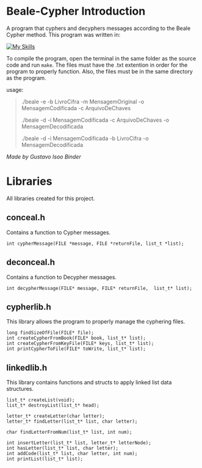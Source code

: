 # Beale-Cypher Introduction

A program that cyphers and decyphers messages according to the Beale Cypher method. This program was written in:

[![My Skills](https://skillicons.dev/icons?i=c)](https://skillicons.dev)

To compile the program, open the terminal in the same folder as the source code and run `make`.
The files must have the .txt extention in order for the program to properly function. Also, the files must be in the same directory as the program.

usage:

> ./beale  -e  -b LivroCifra -m MensagemOriginal -o MensagemCodificada -c ArquivoDeChaves
>
> ./beale  -d  -i MensagemCodificada  -c ArquivoDeChaves  -o MensagemDecodificada
>
> ./beale -d -i MensagemCodificada -b LivroCifra -o MensagemDecodificada

*Made by Gustavo Isoo Binder*

# Libraries

All libraries created for this project.

## conceal.h

Contains a function to Cypher messages.

```
int cypherMessage(FILE *message, FILE *returnFile, list_t *list);
```


## deconceal.h

Contains a function to Decypher messages.

```
int decypherMessage(FILE* message, FILE* returnFile,  list_t* list);
```


## cypherlib.h

This library allows the program to properly manage the cyphering files.

```
long findSizeOfFile(FILE* file);
int createCypherFromBook(FILE* book, list_t* list);
int createCypherFromKeyFile(FILE* keys, list_t* list);
int printCypherToFile(FILE* toWrite, list_t* list);
```

## linkedlib.h

This library contains functions and structs to apply linked list data structures.

```
list_t* createList(void);
list_t* destroyList(list_t* head);

letter_t* createLetter(char letter);
letter_t* findLetter(list_t* list, char letter);

char findLetterFromNum(list_t* list, int num);

int insertLetter(list_t* list, letter_t* letterNode);
int hasLetter(list_t* list, char letter);
int addCode(list_t* list, char letter, int num);
int printList(list_t* list);
```
